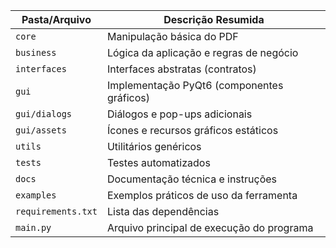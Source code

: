 | Pasta/Arquivo      | Descrição Resumida                         |
| ------------------ | ------------------------------------------ |
| `core`             | Manipulação básica do PDF                  |
| `business`         | Lógica da aplicação e regras de negócio    |
| `interfaces`       | Interfaces abstratas (contratos)           |
| `gui`              | Implementação PyQt6 (componentes gráficos) |
| `gui/dialogs`      | Diálogos e pop-ups adicionais              |
| `gui/assets`       | Ícones e recursos gráficos estáticos       |
| `utils`            | Utilitários genéricos                      |
| `tests`            | Testes automatizados                       |
| `docs`             | Documentação técnica e instruções          |
| `examples`         | Exemplos práticos de uso da ferramenta     |
| `requirements.txt` | Lista das dependências                     |
| `main.py`          | Arquivo principal de execução do programa  |

